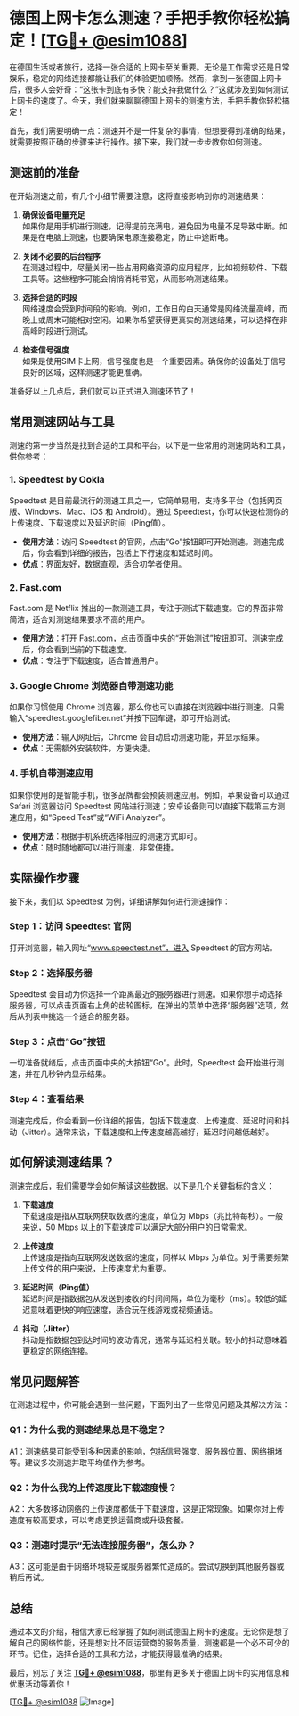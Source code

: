 # 德国上网卡怎么测速？手把手教你轻松搞定！[[TG💪+ @esim1088](https://t.me/s/esim1088)]

在德国生活或者旅行，选择一张合适的上网卡至关重要。无论是工作需求还是日常娱乐，稳定的网络连接都能让我们的体验更加顺畅。然而，拿到一张德国上网卡后，很多人会好奇：“这张卡到底有多快？能支持我做什么？”这就涉及到如何测试上网卡的速度了。今天，我们就来聊聊德国上网卡的测速方法，手把手教你轻松搞定！

首先，我们需要明确一点：测速并不是一件复杂的事情，但想要得到准确的结果，就需要按照正确的步骤来进行操作。接下来，我们就一步步教你如何测速。

## 测速前的准备

在开始测速之前，有几个小细节需要注意，这将直接影响到你的测速结果：

1. **确保设备电量充足**  
   如果你是用手机进行测速，记得提前充满电，避免因为电量不足导致中断。如果是在电脑上测速，也要确保电源连接稳定，防止中途断电。

2. **关闭不必要的后台程序**  
   在测速过程中，尽量关闭一些占用网络资源的应用程序，比如视频软件、下载工具等。这些程序可能会悄悄消耗带宽，从而影响测速结果。

3. **选择合适的时段**  
   网络速度会受到时间段的影响。例如，工作日的白天通常是网络流量高峰，而晚上或周末可能相对空闲。如果你希望获得更真实的测速结果，可以选择在非高峰时段进行测试。

4. **检查信号强度**  
   如果是使用SIM卡上网，信号强度也是一个重要因素。确保你的设备处于信号良好的区域，这样测速才能更准确。

准备好以上几点后，我们就可以正式进入测速环节了！

## 常用测速网站与工具

测速的第一步当然是找到合适的工具和平台。以下是一些常用的测速网站和工具，供你参考：

### 1. Speedtest by Ookla  
Speedtest 是目前最流行的测速工具之一，它简单易用，支持多平台（包括网页版、Windows、Mac、iOS 和 Android）。通过 Speedtest，你可以快速检测你的上传速度、下载速度以及延迟时间（Ping值）。

- **使用方法**：访问 Speedtest 的官网，点击“Go”按钮即可开始测速。测速完成后，你会看到详细的报告，包括上下行速度和延迟时间。
- **优点**：界面友好，数据直观，适合初学者使用。

### 2. Fast.com  
Fast.com 是 Netflix 推出的一款测速工具，专注于测试下载速度。它的界面非常简洁，适合对测速结果要求不高的用户。

- **使用方法**：打开 Fast.com，点击页面中央的“开始测试”按钮即可。测速完成后，你会看到当前的下载速度。
- **优点**：专注于下载速度，适合普通用户。

### 3. Google Chrome 浏览器自带测速功能  
如果你习惯使用 Chrome 浏览器，那么你也可以直接在浏览器中进行测速。只需输入“speedtest.googlefiber.net”并按下回车键，即可开始测试。

- **使用方法**：输入网址后，Chrome 会自动启动测速功能，并显示结果。
- **优点**：无需额外安装软件，方便快捷。

### 4. 手机自带测速应用  
如果你使用的是智能手机，很多品牌都会预装测速应用。例如，苹果设备可以通过 Safari 浏览器访问 Speedtest 网站进行测速；安卓设备则可以直接下载第三方测速应用，如“Speed Test”或“WiFi Analyzer”。

- **使用方法**：根据手机系统选择相应的测速方式即可。
- **优点**：随时随地都可以进行测速，非常便捷。

## 实际操作步骤

接下来，我们以 Speedtest 为例，详细讲解如何进行测速操作：

### Step 1：访问 Speedtest 官网  
打开浏览器，输入网址“www.speedtest.net”，进入 Speedtest 的官方网站。

### Step 2：选择服务器  
Speedtest 会自动为你选择一个距离最近的服务器进行测速。如果你想手动选择服务器，可以点击页面右上角的齿轮图标，在弹出的菜单中选择“服务器”选项，然后从列表中挑选一个适合的服务器。

### Step 3：点击“Go”按钮  
一切准备就绪后，点击页面中央的大按钮“Go”。此时，Speedtest 会开始进行测速，并在几秒钟内显示结果。

### Step 4：查看结果  
测速完成后，你会看到一份详细的报告，包括下载速度、上传速度、延迟时间和抖动（Jitter）。通常来说，下载速度和上传速度越高越好，延迟时间越低越好。

## 如何解读测速结果？

测速完成后，我们需要学会如何解读这些数据。以下是几个关键指标的含义：

1. **下载速度**  
   下载速度是指从互联网获取数据的速度，单位为 Mbps（兆比特每秒）。一般来说，50 Mbps 以上的下载速度可以满足大部分用户的日常需求。

2. **上传速度**  
   上传速度是指向互联网发送数据的速度，同样以 Mbps 为单位。对于需要频繁上传文件的用户来说，上传速度尤为重要。

3. **延迟时间（Ping值）**  
   延迟时间是指数据包从发送到接收的时间间隔，单位为毫秒（ms）。较低的延迟意味着更快的响应速度，适合玩在线游戏或视频通话。

4. **抖动（Jitter）**  
   抖动是指数据包到达时间的波动情况，通常与延迟相关联。较小的抖动意味着更稳定的网络连接。

## 常见问题解答

在测速过程中，你可能会遇到一些问题，下面列出了一些常见问题及其解决方法：

### Q1：为什么我的测速结果总是不稳定？  
A1：测速结果可能受到多种因素的影响，包括信号强度、服务器位置、网络拥堵等。建议多次测速并取平均值作为参考。

### Q2：为什么我的上传速度比下载速度慢？  
A2：大多数移动网络的上传速度都低于下载速度，这是正常现象。如果你对上传速度有较高要求，可以考虑更换运营商或升级套餐。

### Q3：测速时提示“无法连接服务器”，怎么办？  
A3：这可能是由于网络环境较差或服务器繁忙造成的。尝试切换到其他服务器或稍后再试。

## 总结

通过本文的介绍，相信大家已经掌握了如何测试德国上网卡的速度。无论你是想了解自己的网络性能，还是想对比不同运营商的服务质量，测速都是一个必不可少的环节。记住，选择合适的工具和方法，才能获得最准确的结果。

最后，别忘了关注 **[TG💪+ @esim1088](https://t.me/s/esim1088)**，那里有更多关于德国上网卡的实用信息和优惠活动等着你！  

[[TG💪+ @esim1088](https://t.me/s/esim1088) ![Image](https://i.postimg.cc/4NQfJmqS/Snipaste-2025-05-13-00-14-12.png)]